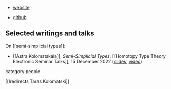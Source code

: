 
* [website](https://www.math.stonybrook.edu/cards/kolomatskaiaastra.html)

* [github](https://github.com/FrozenWinters)

## Selected writings and talks

On [[semi-simplicial types]]:

* [[Astra Kolomatskaia]], *Semi-Simplicial Types*, [[Homotopy Type Theory Electronic Seminar Talks]], 15 December 2022 ([slides](https://www.uwo.ca/math/faculty/kapulkin/seminars/hottestfiles/Kolomaskaia-2022-12-15-HoTTEST.pdf), [video](https://www.youtube.com/watch?v=fQv2FpeFxew))

category:people

[[!redirects Taras Kolomatski]]
